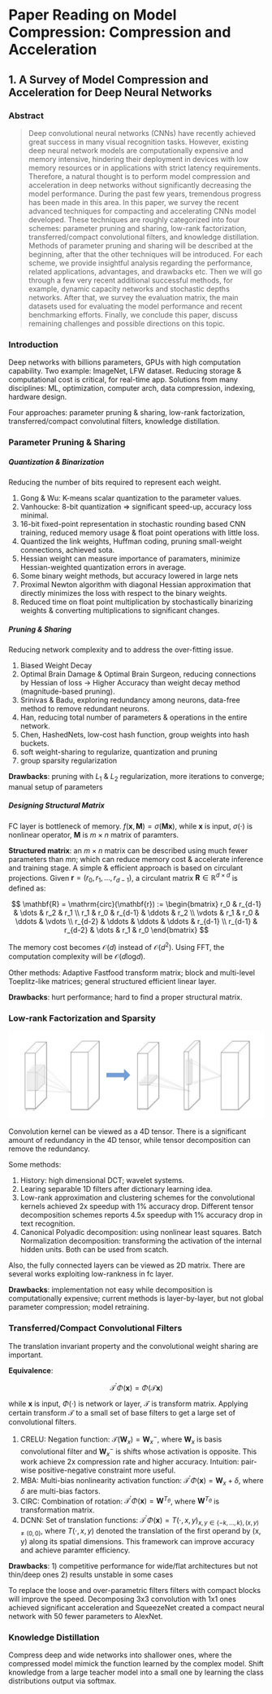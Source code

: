 # Paper Reading on Model Compression: Compression and Acceleration

## 1. A Survey of Model Compression and Acceleration for Deep Neural Networks

### Abstract

> Deep convolutional neural networks (CNNs) have recently achieved great success in many visual recognition tasks. However, existing deep neural network models are computationally expensive and memory intensive, hindering their deployment in devices with low memory resources or in applications with strict latency requirements. Therefore, a natural thought is to perform model compression and acceleration in deep networks without significantly decreasing the model performance. During the past few years, tremendous progress has been made in this area. In this paper, we survey the recent advanced techniques for compacting and accelerating CNNs model developed. These techniques are roughly categorized into four schemes: parameter pruning and sharing, low-rank factorization, transferred/compact convolutional filters, and knowledge distillation. Methods of parameter pruning and sharing will be described at the beginning, after that the other techniques will be introduced. For each scheme, we provide insightful analysis regarding the performance, related applications, advantages, and drawbacks etc. Then we will go through a few very recent additional successful methods, for example, dynamic capacity networks and stochastic depths networks. After that, we survey the evaluation matrix, the main datasets used for evaluating the model performance and recent benchmarking efforts. Finally, we conclude this paper, discuss remaining challenges and possible directions on this topic.

### Introduction
Deep networks with billions parameters, GPUs with high computation capability. Two example: ImageNet, LFW dataset. Reducing storage & computational cost is critical, for real-time app. Solutions from many disciplines: ML, optimization, computer arch, data compression, indexing, hardware design.

Four approaches: parameter pruning & sharing, low-rank factorization, transferred/compact convolutinal filters, knowledge distillation.

### Parameter Pruning & Sharing 
##### Quantization & Binarization
Reducing the number of bits required to represent each weight.
1. Gong & Wu: K-means scalar quantization to the parameter values. 
2. Vanhoucke: 8-bit quantization => significant speed-up, accuracy loss minimal. 
3. 16-bit fixed-point representation in stochastic rounding based CNN training, reduced memory usage & float point operations with little loss.
4. Quantized the link weights, Huffman coding, pruning small-weight connections, achieved sota.
5. Hessian weight can measure importance of paramaters, minimize Hessian-weighted quantization errors in average.
6. Some binary weight methods, but accuracy lowered in large nets
7. Proximal Newton algorithm with diagonal Hessian approximation that directly minimizes the loss with respect to the binary weights.
8. Reduced time on float point multiplication by stochastically binarizing weights & converting multiplications to significant changes.

##### Pruning & Sharing
Reducing network complexity and to address the over-fitting issue.
1. Biased Weight Decay
2. Optimal Brain Damage & Optimal Brain Surgeon, reducing connections by Hessian of loss -> Higher Accuracy than weight decay method \(magnitude-based pruning\).
3. Srinivas & Badu, exploring redundancy among neurons, data-free method to remove redundant neurons.
4. Han, reducing total number of parameters & operations in the entire network.
5. Chen, HashedNets, low-cost hash function, group weights into hash buckets.
6. soft weight-sharing to regularize, quantization and pruning 
7. group sparsity regularization

**Drawbacks**: pruning with $L_1$ & $L_2$ regularization, more iterations to converge; manual setup of parameters

##### Designing Structural Matrix
FC layer is bottleneck of memory.  $f(\mathbf{x}, \mathbf{M}) = \sigma(\mathbf{Mx})$, while $\mathbf{x}$ is input, $\sigma(\cdot)$ is nonlinear operator, $\mathbf{M}$ is $m \times n$ matrix of paramters.

**Structured matrix**: an $m \times n$ matrix can be described using much fewer parameters than $mn$; which can reduce memory cost & accelerate inference and training stage. A simple & efficient approach is based on circulant projections. Given $\mathbf{r} =(r_0, r_1, \dots, r_{d-1})$, a circulant matrix $\mathbf{R} \in \mathbb{R}^{d \times d}$ is defined as:

$$
\mathbf{R} = \mathrm{circ}(\mathbf{r}) := 
    \begin{bmatrix} 
        r_0 & r_{d-1} & \dots & r_2 & r_1 \\ 
        r_1 & r_0 & r_{d-1} & \ddots & r_2 \\
        \vdots & r_1 & r_0 & \ddots & \vdots \\
        r_{d-2} & \ddots & \ddots & \ddots & r_{d-1} \\
        r_{d-1} & r_{d-2} & \dots & r_1 & r_0
    \end{bmatrix}
$$

The memory cost becomes $\mathcal{O}(d)$ instead of $\mathcal{O}(d^2)$. Using FFT, the computation complexity will be $\mathcal{O}(d\mathrm{log}d)$.

Other methods: Adaptive Fastfood transform matrix; block and multi-level Toeplitz-like matrices; general structured efficient linear layer.

**Drawbacks**: hurt performance; hard to find a proper structural matrix.

### Low-rank Factorization and Sparsity


![A typical framework of the low-rank regularization method](../images/low_rank_regularization_framework.png)

Convolution kernel can be viewed as a 4D tensor. There is a significant amount of redundancy in the 4D tensor, while tensor decomposition can remove the redundancy.

Some methods:
1. History: high dimensional DCT; wavelet systems.
2. Learing separable 1D filters after dictionary learning idea.
3. Low-rank approximation and clustering schemes for the convolutional kernels achieved 2x speedup with 1\% accuracy drop. Different tensor decomposition schemes reports 4.5x speedup with 1\% accuracy drop in text recognition.
4. Canonical Polyadic decomposition: using nonlinear least squares. Batch Normalization decomposition: transforming the activation of the internal hidden units. Both can be used from scatch.

Also, the fully connected layers can be viewed as 2D matrix. There are several works exploiting low-rankness in fc layer.

**Drawbacks**: implementation not easy while decomposition is computationally expensive; current methods is layer-by-layer, but not global parameter compression; model retraining.

### Transferred/Compact Convolutional Filters

The translation invariant property and the convolutional weight sharing are important. 

**Equivalence**: 

$$
\mathcal{T}^{'} \Phi(\mathbf{x}) = \Phi(\mathcal{T}\mathbf{x})
$$

while $\mathbf{x}$ is input, $\Phi(\cdot)$ is network or layer, $\mathcal{T}$ is transform matrix. Applying certain transform $\mathcal{T}$ to a small set of base filters to get a large set of convolutional filters.

1. CRELU: Negation function: $\mathcal{T}(\mathbf{W}_{x})= \mathbf{W}_{x}^{-}$, where $\mathbf{W}_x$ is basis convolutional filter and $\mathbf{W}_{x}^{-}$ 
is shifts whose activation is opposite. This work achieve 2x compression rate and higher accuracy. Intuition: pair-wise positive-negative constraint more useful. 
2. MBA: Multi-bias nonlinearity activation function: $\mathcal{T}^{'} \Phi(\mathbf{x}) = \mathbf{W}_x + \delta$, where $\delta$ are multi-bias factors.
3. CIRC: Combination of rotation: $\mathcal{T}^{'} \Phi(\mathbf{x}) = \mathbf{W}^{T_\theta}$, where $\mathbf{W}^{T_\theta}$ is transformation matrix.
4. DCNN: Set of translation functions: $\mathcal{T}^{'} \Phi(\mathbf{x}) = T(\cdot, x, y)_{x,y \in \{-k, \dots, k\}, (x,y) \neq (0,0)}$, where $T(\cdot,x,y)$ denoted the translation of the first operand by (x, y) along its spatial dimensions. This framework can improve accuracy and achieve paramter efficiency. 

**Drawbacks**: 1) competitive performance for wide/flat architectures but not thin/deep ones 2) results unstable in some cases

To replace the loose and over-parametric filters filters with compact blocks will improve the speed. Decomposing 3x3 convolution with 1x1 ones achieved significant acceleration and SqueezeNet created a compact neural network with 50 fewer parameters to AlexNet.

### Knowledge Distillation

Compress deep and wide networks into shallower ones, where the compressed model mimick the function learned by the complex model. Shift knowledge from a large teacher model into a small one by learning the class distributions output via softmax.







